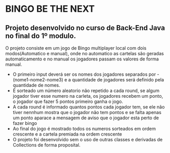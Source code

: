 # BINGO BE THE NEXT

## Projeto desenvolvido no curso de Back-End Java no final do 1º modulo.

O projeto consiste em um jogo de Bingo multiplayer local com dois modos(Automatico
e manual), onde no automatico as cartelas são geradas automaticamento e no manual
os jogadores passam os valores de forma manual.

- O primeiro input deverá ser os nomes dos jogadores separados por - (nome1-nome2-nome3) e a quantidade de jogadores 
será definido pela quantidade de nomes.
- É sorteado um número aleatorio não repetido a cada round, se algum jogador
tiver esse numero na carleta, os jogadores recebem um ponto, o jogador que fazer 5
pontos primeiro ganha o jogo.
- A cada round é informado quantos pontos cada jogador tem, se ele não tiver nennhum mostra que 
o jogador não tem pontos e se falta apenas um ponto aparace a mensagem de aviso que o jogador esta perto de fazer bingo
- Ao final do jogo é mostrado todos os numeros sorteados em ordem crescente e a cartela premiada na ordem crescente
- O projeto foi desenvolvido sem o uso de outras classes e derivadas de Collections de forma proposital.
